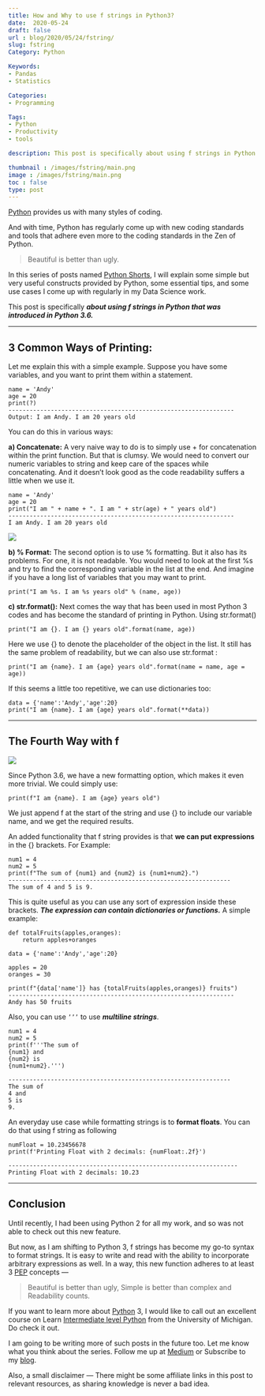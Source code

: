 ```yaml
---
title: How and Why to use f strings in Python3?
date:  2020-05-24
draft: false
url : blog/2020/05/24/fstring/
slug: fstring
Category: Python

Keywords:
- Pandas
- Statistics

Categories:
- Programming

Tags:
- Python
- Productivity
- tools

description: This post is specifically about using f strings in Python that was introduced in Python 3.6

thumbnail : /images/fstring/main.png
image : /images/fstring/main.png
toc : false
type: post
---
```


[Python](https://amzn.to/2XPSiiG) provides us with many styles of coding.

And with time, Python has regularly come up with new coding standards and tools that adhere even more to the coding standards in the Zen of Python.

> Beautiful is better than ugly.

In this series of posts named [Python Shorts](https://towardsdatascience.com/tagged/python-shorts), I will explain some simple but very useful constructs provided by Python, some essential tips, and some use cases I come up with regularly in my Data Science work.

This post is specifically ***about using f strings in Python that was introduced in Python 3.6.***

---

## 3 Common Ways of Printing:

Let me explain this with a simple example. Suppose you have some variables, and you want to print them within a statement.

    name = 'Andy'
    age = 20
    print(?)
    ----------------------------------------------------------------
    Output: I am Andy. I am 20 years old

You can do this in various ways:

**a) Concatenate:** A very naive way to do is to simply use + for concatenation within the print function. But that is clumsy. We would need to convert our numeric variables to string and keep care of the spaces while concatenating. And it doesn’t look good as the code readability suffers a little when we use it.

    name = 'Andy'
    age = 20
    print("I am " + name + ". I am " + str(age) + " years old")
    ----------------------------------------------------------------
    I am Andy. I am 20 years old

![](/images/fstring/0.png)

**b) % Format:** The second option is to use % formatting. But it also has its problems. For one, it is not readable. You would need to look at the first %s and try to find the corresponding variable in the list at the end. And imagine if you have a long list of variables that you may want to print.

    print("I am %s. I am %s years old" % (name, age))

**c) str.format():** Next comes the way that has been used in most Python 3 codes and has become the standard of printing in Python. Using str.format()

    print("I am {}. I am {} years old".format(name, age))

Here we use {} to denote the placeholder of the object in the list. It still has the same problem of readability, but we can also use str.format :

    print("I am {name}. I am {age} years old".format(name = name, age = age))

If this seems a little too repetitive, we can use dictionaries too:

    data = {'name':'Andy','age':20}
    print("I am {name}. I am {age} years old".format(**data))

---

## The Fourth Way with f

![](/images/fstring/1.png)

Since Python 3.6, we have a new formatting option, which makes it even more trivial. We could simply use:

    print(f"I am {name}. I am {age} years old")

We just append f at the start of the string and use {} to include our variable name, and we get the required results.

An added functionality that f string provides is that **we can put expressions** in the {} brackets. For Example:

    num1 = 4
    num2 = 5
    print(f"The sum of {num1} and {num2} is {num1+num2}.")
    ---------------------------------------------------------------
    The sum of 4 and 5 is 9.

This is quite useful as you can use any sort of expression inside these brackets. ***The expression can contain dictionaries or functions.*** A simple example:

    def totalFruits(apples,oranges):
        return apples+oranges

    data = {'name':'Andy','age':20}

    apples = 20
    oranges = 30

    print(f"{data['name']} has {totalFruits(apples,oranges)} fruits")
    ----------------------------------------------------------------
    Andy has 50 fruits

Also, you can use `’’’` to use ***multiline strings***.

    num1 = 4
    num2 = 5
    print(f'''The sum of
    {num1} and
    {num2} is
    {num1+num2}.''')

    ---------------------------------------------------------------
    The sum of
    4 and
    5 is
    9.

An everyday use case while formatting strings is to **format floats**. You can do that using f string as following

    numFloat = 10.23456678
    print(f'Printing Float with 2 decimals: {numFloat:.2f}')

    -----------------------------------------------------------------
    Printing Float with 2 decimals: 10.23

---

## Conclusion

Until recently, I had been using Python 2 for all my work, and so was not able to check out this new feature.

But now, as I am shifting to Python 3, f strings has become my go-to syntax to format strings. It is easy to write and read with the ability to incorporate arbitrary expressions as well. In a way, this new function adheres to at least 3 [PEP](https://www.python.org/dev/peps/pep-0020/) concepts —

> Beautiful is better than ugly, Simple is better than complex and Readability counts.

If you want to learn more about [Python](https://amzn.to/2XPSiiG) 3, I would like to call out an excellent course on Learn [Intermediate level Python](https://coursera.pxf.io/0JMOOY) from the University of Michigan. Do check it out.

I am going to be writing more of such posts in the future too. Let me know what you think about the series. Follow me up at [Medium](https://mlwhiz.medium.com/) or Subscribe to my [blog](https://mlwhiz.ck.page/a9b8bda70c).

Also, a small disclaimer — There might be some affiliate links in this post to relevant resources, as sharing knowledge is never a bad idea.
